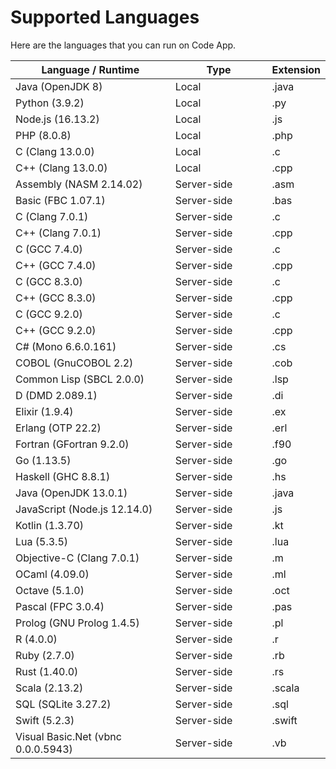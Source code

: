 # Supported Languages

Here are the languages that you can run on Code App.

<table><thead><tr><th width="260.45648691938067">Language / Runtime</th><th width="150">Type</th><th>Extension</th></tr></thead><tbody><tr><td>Java (OpenJDK 8)</td><td>Local</td><td>.java</td></tr><tr><td>Python (3.9.2)</td><td>Local</td><td>.py</td></tr><tr><td>Node.js (16.13.2)</td><td>Local</td><td>.js</td></tr><tr><td>PHP (8.0.8)</td><td>Local</td><td>.php</td></tr><tr><td>C (Clang 13.0.0)</td><td>Local</td><td>.c</td></tr><tr><td>C++ (Clang 13.0.0)</td><td>Local</td><td>.cpp</td></tr><tr><td>Assembly (NASM 2.14.02)</td><td>Server-side</td><td>.asm</td></tr><tr><td>Basic (FBC 1.07.1)</td><td>Server-side</td><td>.bas</td></tr><tr><td>C (Clang 7.0.1)</td><td>Server-side</td><td>.c</td></tr><tr><td>C++ (Clang 7.0.1)</td><td>Server-side</td><td>.cpp</td></tr><tr><td>C (GCC 7.4.0)</td><td>Server-side</td><td>.c</td></tr><tr><td>C++ (GCC 7.4.0)</td><td>Server-side</td><td>.cpp</td></tr><tr><td>C (GCC 8.3.0)</td><td>Server-side</td><td>.c</td></tr><tr><td>C++ (GCC 8.3.0)</td><td>Server-side</td><td>.cpp</td></tr><tr><td>C (GCC 9.2.0)</td><td>Server-side</td><td>.c</td></tr><tr><td>C++ (GCC 9.2.0)</td><td>Server-side</td><td>.cpp</td></tr><tr><td>C# (Mono 6.6.0.161)</td><td>Server-side</td><td>.cs</td></tr><tr><td>COBOL (GnuCOBOL 2.2)</td><td>Server-side</td><td>.cob</td></tr><tr><td>Common Lisp (SBCL 2.0.0)</td><td>Server-side</td><td>.lsp</td></tr><tr><td>D (DMD 2.089.1)</td><td>Server-side</td><td>.di</td></tr><tr><td>Elixir (1.9.4)</td><td>Server-side</td><td>.ex</td></tr><tr><td>Erlang (OTP 22.2)</td><td>Server-side</td><td>.erl</td></tr><tr><td>Fortran (GFortran 9.2.0)</td><td>Server-side</td><td>.f90</td></tr><tr><td>Go (1.13.5)</td><td>Server-side</td><td>.go</td></tr><tr><td>Haskell (GHC 8.8.1)</td><td>Server-side</td><td>.hs</td></tr><tr><td>Java (OpenJDK 13.0.1)</td><td>Server-side</td><td>.java</td></tr><tr><td>JavaScript (Node.js 12.14.0)</td><td>Server-side</td><td>.js</td></tr><tr><td>Kotlin (1.3.70)</td><td>Server-side</td><td>.kt</td></tr><tr><td>Lua (5.3.5)</td><td>Server-side</td><td>.lua</td></tr><tr><td>Objective-C (Clang 7.0.1)</td><td>Server-side</td><td>.m</td></tr><tr><td>OCaml (4.09.0)</td><td>Server-side</td><td>.ml</td></tr><tr><td>Octave (5.1.0)</td><td>Server-side</td><td>.oct</td></tr><tr><td>Pascal (FPC 3.0.4)</td><td>Server-side</td><td>.pas</td></tr><tr><td>Prolog (GNU Prolog 1.4.5)</td><td>Server-side</td><td>.pl</td></tr><tr><td>R (4.0.0)</td><td>Server-side</td><td>.r</td></tr><tr><td>Ruby (2.7.0)</td><td>Server-side</td><td>.rb</td></tr><tr><td>Rust (1.40.0)</td><td>Server-side</td><td>.rs</td></tr><tr><td>Scala (2.13.2)</td><td>Server-side</td><td>.scala</td></tr><tr><td>SQL (SQLite 3.27.2)</td><td>Server-side</td><td>.sql</td></tr><tr><td>Swift (5.2.3)</td><td>Server-side</td><td>.swift</td></tr><tr><td>Visual Basic.Net (vbnc 0.0.0.5943)</td><td>Server-side</td><td>.vb</td></tr></tbody></table>
